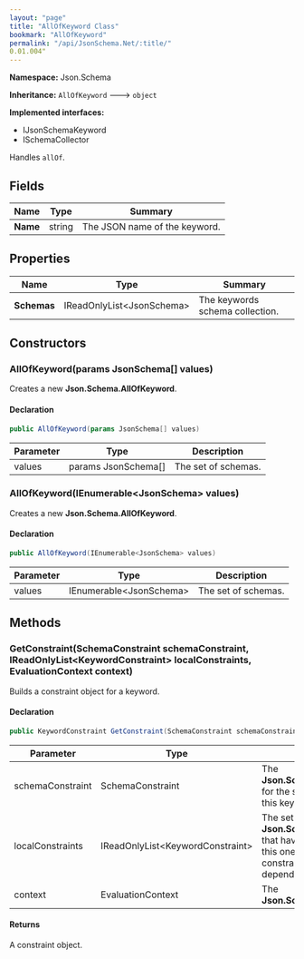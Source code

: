 ```yaml
---
layout: "page"
title: "AllOfKeyword Class"
bookmark: "AllOfKeyword"
permalink: "/api/JsonSchema.Net/:title/"
0.01.004"
---
```

**Namespace:** Json.Schema

**Inheritance:**
`AllOfKeyword`
 🡒 
`object`

**Implemented interfaces:**

- IJsonSchemaKeyword
- ISchemaCollector

Handles `allOf`.

## Fields

| Name | Type | Summary |
|---|---|---|
| **Name** | string | The JSON name of the keyword. |

## Properties

| Name | Type | Summary |
|---|---|---|
| **Schemas** | IReadOnlyList\<JsonSchema\> | The keywords schema collection. |

## Constructors

### AllOfKeyword(params JsonSchema[] values)

Creates a new **Json.Schema.AllOfKeyword**.

#### Declaration

```c#
public AllOfKeyword(params JsonSchema[] values)
```

| Parameter | Type | Description |
|---|---|---|
| values | params JsonSchema[] | The set of schemas. |


### AllOfKeyword(IEnumerable\<JsonSchema\> values)

Creates a new **Json.Schema.AllOfKeyword**.

#### Declaration

```c#
public AllOfKeyword(IEnumerable<JsonSchema> values)
```

| Parameter | Type | Description |
|---|---|---|
| values | IEnumerable\<JsonSchema\> | The set of schemas. |


## Methods

### GetConstraint(SchemaConstraint schemaConstraint, IReadOnlyList\<KeywordConstraint\> localConstraints, EvaluationContext context)

Builds a constraint object for a keyword.

#### Declaration

```c#
public KeywordConstraint GetConstraint(SchemaConstraint schemaConstraint, IReadOnlyList<KeywordConstraint> localConstraints, EvaluationContext context)
```

| Parameter | Type | Description |
|---|---|---|
| schemaConstraint | SchemaConstraint | The **Json.Schema.SchemaConstraint** for the schema object that houses this keyword. |
| localConstraints | IReadOnlyList\<KeywordConstraint\> | The set of other **Json.Schema.KeywordConstraint**s that have been processed prior to this one. Will contain the constraints for keyword dependencies. |
| context | EvaluationContext | The **Json.Schema.EvaluationContext**. |


#### Returns

A constraint object.

